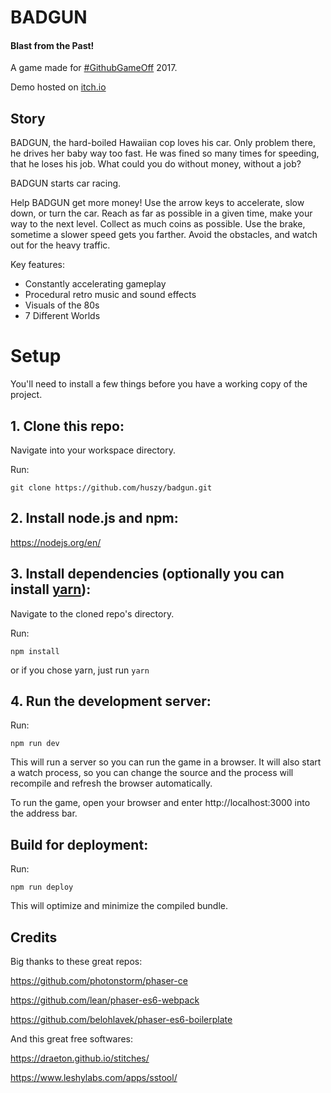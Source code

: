 # BADGUN
#### Blast from the Past!

A game made for [#GithubGameOff](https://twitter.com/GitHubGameOff) 2017.

Demo hosted on [itch.io](https://huszy.itch.io/badgun)

## Story

BADGUN, the hard-boiled Hawaiian cop loves his car. Only problem there, he drives her baby way too fast. He was fined so many times for speeding, that he loses his job. What could you do without money, without a job?

BADGUN starts car racing.

Help BADGUN get more money! Use the arrow keys to accelerate, slow down, or turn the car. Reach as far as possible in a given time, make your way to the next level. Collect as much coins as possible. Use the brake, sometime a slower speed gets you farther. Avoid the obstacles, and watch out for the heavy traffic.

Key features:
- Constantly accelerating gameplay
- Procedural retro music and sound effects
- Visuals of the 80s
- 7 Different Worlds

# Setup
You'll need to install a few things before you have a working copy of the project.

## 1. Clone this repo:

Navigate into your workspace directory.

Run:

```git clone https://github.com/huszy/badgun.git```

## 2. Install node.js and npm:

https://nodejs.org/en/


## 3. Install dependencies (optionally you can install [yarn](https://yarnpkg.com/)):

Navigate to the cloned repo's directory.

Run:

```npm install``` 

or if you chose yarn, just run ```yarn```

## 4. Run the development server:

Run:

```npm run dev```

This will run a server so you can run the game in a browser. It will also start a watch process, so you can change the source and the process will recompile and refresh the browser automatically.

To run the game, open your browser and enter http://localhost:3000 into the address bar.


## Build for deployment:

Run:

```npm run deploy```

This will optimize and minimize the compiled bundle.

## Credits
Big thanks to these great repos:

https://github.com/photonstorm/phaser-ce

https://github.com/lean/phaser-es6-webpack

https://github.com/belohlavek/phaser-es6-boilerplate

And this great free softwares:

https://draeton.github.io/stitches/

https://www.leshylabs.com/apps/sstool/
